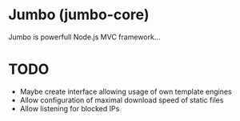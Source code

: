 # Jumbo (jumbo-core)

Jumbo is powerfull Node.js MVC framework...

# TODO
- Maybe create interface allowing usage of own template engines
- Allow configuration of maximal download speed of static files
- Allow listening for blocked IPs
